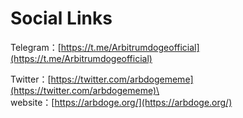 # Social Links

Telegram：[https://t.me/Arbitrumdogeofficial](https://t.me/Arbitrumdogeofficial)

Twitter：[https://twitter.com/arbdogememe](https://twitter.com/arbdogememe)\
\
&#x20;website：[https://arbdoge.org/](https://arbdoge.org/)
